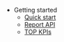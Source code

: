 * Getting started
  * [Quick start](quickstart.md)
  * [Report API](reportAPI.md)
  * [TOP KPIs](topkpis.md)

